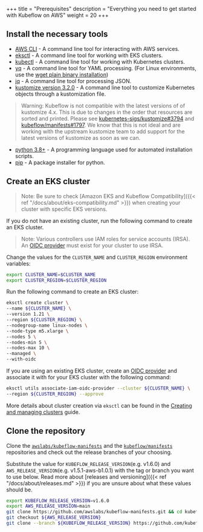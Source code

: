 +++
title = "Prerequisites"
description = "Everything you need to get started with Kubeflow on AWS"
weight = 20
+++

## Install the necessary tools 
- [AWS CLI](https://docs.aws.amazon.com/cli/latest/userguide/getting-started-install.html) - A command line tool for interacting with AWS services.
- [eksctl](https://eksctl.io/introduction/#installation) - A command line tool for working with EKS clusters.
- [kubectl](https://kubernetes.io/docs/tasks/tools) - A command line tool for working with Kubernetes clusters.
- [yq](https://mikefarah.gitbook.io/yq) - A command line tool for YAML processing. (For Linux environments, use the [wget plain binary installation](https://github.com/mikefarah/yq/#install))
- [jq](https://stedolan.github.io/jq/download/) - A command line tool for processing JSON.
- [kustomize version 3.2.0](https://github.com/kubernetes-sigs/kustomize/releases/tag/v3.2.0) - A command line tool to customize Kubernetes objects through a kustomization file.
> Warning: Kubeflow is not compatible with the latest versions of of kustomize 4.x. This is due to changes in the order that resources are sorted and printed. Please see [kubernetes-sigs/kustomize#3794](https://github.com/kubernetes-sigs/kustomize/issues/3794) and [kubeflow/manifests#1797](https://github.com/kubeflow/manifests/issues/1797). We know that this is not ideal and are working with the upstream kustomize team to add support for the latest versions of kustomize as soon as we can.
- [python 3.8+](https://www.python.org/downloads/) - A programming language used for automated installation scripts.
- [pip](https://pip.pypa.io/en/stable/installation/) - A package installer for python.
   
## Create an EKS cluster
> Note: Be sure to check [Amazon EKS and Kubeflow Compatibility]({{< ref "/docs/about/eks-compatibility.md" >}}) when creating your cluster with specific EKS versions.

If you do not have an existing cluster, run the following command to create an EKS cluster.

> Note: Various controllers use IAM roles for service accounts (IRSA). An [OIDC provider](https://docs.aws.amazon.com/eks/latest/userguide/enable-iam-roles-for-service-accounts.html) must exist for your cluster to use IRSA.

Change the values for the `CLUSTER_NAME` and `CLUSTER_REGION` environment variables: 
```bash
export CLUSTER_NAME=$CLUSTER_NAME
export CLUSTER_REGION=$CLUSTER_REGION
```

Run the following command to create an EKS cluster:
```bash
eksctl create cluster \
--name ${CLUSTER_NAME} \
--version 1.21 \
--region ${CLUSTER_REGION} \
--nodegroup-name linux-nodes \
--node-type m5.xlarge \
--nodes 5 \
--nodes-min 5 \
--nodes-max 10 \
--managed \
--with-oidc
```

If you are using an existing EKS cluster, create an [OIDC provider](https://docs.aws.amazon.com/eks/latest/userguide/enable-iam-roles-for-service-accounts.html) and associate it with for your EKS cluster with the following command:
```bash
eksctl utils associate-iam-oidc-provider --cluster ${CLUSTER_NAME} \
--region ${CLUSTER_REGION} --approve
```
More details about cluster creation via `eksctl` can be found in the [Creating and managing clusters](https://eksctl.io/usage/creating-and-managing-clusters/) guide.

## Clone the repository 
Clone the [`awslabs/kubeflow-manifests`](https://github.com/awslabs/kubeflow-manifests) and the [`kubeflow/manifests`](https://github.com/kubeflow/manifests) repositories and check out the release branches of your choosing.

Substitute the value for `KUBEFLOW_RELEASE_VERSION`(e.g. v1.6.0) and `AWS_RELEASE_VERSION`(e.g. v1.5.1-aws-b1.0.1) with the tag or branch you want to use below. Read more about [releases and versioning]({{< ref "/docs/about/releases.md" >}}) if you are unsure about what these values should be.
```bash
export KUBEFLOW_RELEASE_VERSION=v1.6.0
export AWS_RELEASE_VERSION=main
git clone https://github.com/awslabs/kubeflow-manifests.git && cd kubeflow-manifests
git checkout ${AWS_RELEASE_VERSION}
git clone --branch ${KUBEFLOW_RELEASE_VERSION} https://github.com/kubeflow/manifests.git upstream
```
